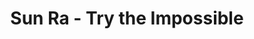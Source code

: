 ---
pid: lll18
title: Sun Ra - Try the Impossible
location_transcription: Germantown
coordinates: "[-75.167869637941, 40.034252195081]"
zipcode: 
gen_neighborhood: 
neighborhood: 
outside_phl: 
age: 
age_range: 
instagram: 
image_file_name: lll_18.jpg
proposal_transcription: Sun Ra, band leader, cosmic philosopher, Afro-futrist, proffered
  many aphorisms, among which was //The possible has already been tried, try the impossible!//
  The monument would be a statue of Sun Ra with this Question & the planet saturn.
topic: African Americans,History,Music,Pop Culture
topic_summary: 0, 0, 0, 0, 0
type: Sculpture Statue
keywords_other: Sun Ra, Music, Saturn
credit: 
image_labels: 
twitter: 
facebook: 
permalink: "/monuments/lll18/"
layout: item-page
---